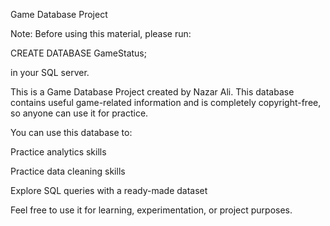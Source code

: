 Game Database Project

Note: Before using this material, please run:

CREATE DATABASE GameStatus;

in your SQL server.

This is a Game Database Project created by Nazar Ali. This database contains useful game-related information and is completely copyright-free, so anyone can use it for practice.

You can use this database to:

Practice analytics skills

Practice data cleaning skills

Explore SQL queries with a ready-made dataset


Feel free to use it for learning, experimentation, or project purposes.
